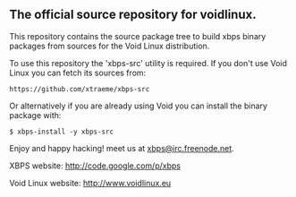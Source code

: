 ## The official source repository for voidlinux.

This repository contains the source package tree to build xbps binary
packages from sources for the Void Linux distribution.

To use this repository the 'xbps-src' utility is required. If you don't use
Void Linux you can fetch its sources from:

	https://github.com/xtraeme/xbps-src

Or alternatively if you are already using Void you can install
the binary package with:

	$ xbps-install -y xbps-src

Enjoy and happy hacking! meet us at xbps@irc.freenode.net.

XBPS website: http://code.google.com/p/xbps

Void Linux website: http://www.voidlinux.eu
